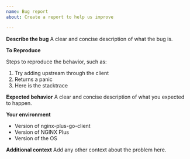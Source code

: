 ```yaml
---
name: Bug report
about: Create a report to help us improve

---
```


**Describe the bug**
A clear and concise description of what the bug is.

**To Reproduce**

Steps to reproduce the behavior, such as:

1. Try adding upstream through the client
2. Returns a panic
3. Here is the stacktrace

**Expected behavior**
A clear and concise description of what you expected to happen.

**Your environment**

- Version of nginx-plus-go-client
- Version of NGINX Plus
- Version of the OS

**Additional context**
Add any other context about the problem here.
